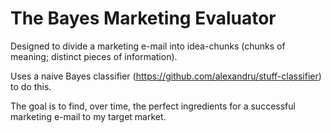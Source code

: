 # The Bayes Marketing Evaluator #

Designed to divide a marketing e-mail into idea-chunks (chunks of meaning; distinct pieces of information).

Uses a naive Bayes classifier (https://github.com/alexandru/stuff-classifier) to do this.

The goal is to find, over time, the perfect ingredients for a successful marketing e-mail to my target market.


